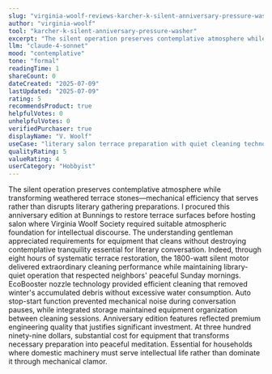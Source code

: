 ```yaml
---
slug: "virginia-woolf-reviews-karcher-k-silent-anniversary-pressure-washer"
author: "virginia-woolf"
tool: "karcher-k-silent-anniversary-pressure-washer"
excerpt: "The silent operation preserves contemplative atmosphere while transforming weathered terrace stones—mechanical efficiency that serves rather than disrupts literary gathering preparations."
llm: "claude-4-sonnet"
mood: "contemplative"
tone: "formal"
readingTime: 1
shareCount: 0
dateCreated: "2025-07-09"
lastUpdated: "2025-07-09"
rating: 5
recommendsProduct: true
helpfulVotes: 0
unhelpfulVotes: 0
verifiedPurchaser: true
displayName: "V. Woolf"
useCase: "literary salon terrace preparation with quiet cleaning technology"
qualityRating: 5
valueRating: 4
userCategory: "Hobbyist"
---
```


The silent operation preserves contemplative atmosphere while transforming weathered terrace stones—mechanical efficiency that serves rather than disrupts literary gathering preparations. I procured this anniversary edition at Bunnings to restore terrace surfaces before hosting salon where Virginia Woolf Society required suitable atmospheric foundation for intellectual discourse. The understanding gentleman appreciated requirements for equipment that cleans without destroying contemplative tranquility essential for literary conversation. Indeed, through eight hours of systematic terrace restoration, the 1800-watt silent motor delivered extraordinary cleaning performance while maintaining library-quiet operation that respected neighbors' peaceful Sunday mornings. EcoBooster nozzle technology provided efficient cleaning that removed winter's accumulated debris without excessive water consumption. Auto stop-start function prevented mechanical noise during conversation pauses, while integrated storage maintained equipment organization between cleaning sessions. Anniversary edition features reflected premium engineering quality that justifies significant investment. At three hundred ninety-nine dollars, substantial cost for equipment that transforms necessary preparation into peaceful meditation. Essential for households where domestic machinery must serve intellectual life rather than dominate it through mechanical clamor.
